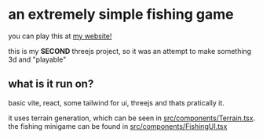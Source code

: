 # an extremely simple fishing game

you can play this at [my website!](https://rmfosho.me/fish)

this is my **SECOND** threejs project, so it was an attempt to make something 3d and "playable"

## what is it run on?

basic vite, react, some tailwind for ui, threejs and thats pratically it.

it uses terrain generation, which can be seen in [src/components/Terrain.tsx](https://github.com/DwifteJB/PirateFishing/blob/main/src/components/Terrain.tsx).
the fishing minigame can be found in [src/components/FishingUI.tsx](https://github.com/DwifteJB/PirateFishing/blob/main/src/components/FishingUI.tsx)
